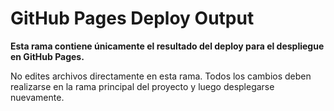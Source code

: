 # GitHub Pages Deploy Output

**Esta rama contiene únicamente el resultado del deploy para el despliegue en GitHub Pages.**

No edites archivos directamente en esta rama. Todos los cambios deben realizarse en la rama principal del proyecto y luego desplegarse nuevamente.
